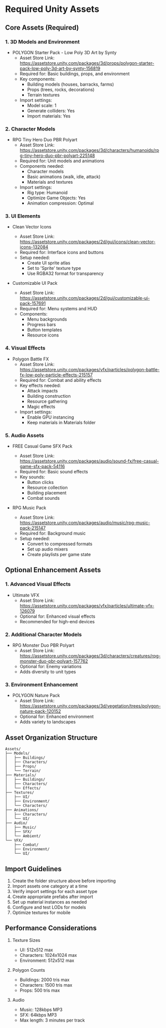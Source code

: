 # Required Unity Assets

## Core Assets (Required)

### 1. 3D Models and Environment
- POLYGON Starter Pack - Low Poly 3D Art by Synty
  - Asset Store Link: https://assetstore.unity.com/packages/3d/props/polygon-starter-pack-low-poly-3d-art-by-synty-156819
  - Required for: Basic buildings, props, and environment
  - Key components:
    - Building models (houses, barracks, farms)
    - Props (trees, rocks, decorations)
    - Terrain textures
  - Import settings:
    - Model scale: 1
    - Generate colliders: Yes
    - Import materials: Yes

### 2. Character Models
- RPG Tiny Hero Duo PBR Polyart
  - Asset Store Link: https://assetstore.unity.com/packages/3d/characters/humanoids/rpg-tiny-hero-duo-pbr-polyart-225148
  - Required for: Unit models and animations
  - Components needed:
    - Character models
    - Basic animations (walk, idle, attack)
    - Materials and textures
  - Import settings:
    - Rig type: Humanoid
    - Optimize Game Objects: Yes
    - Animation compression: Optimal

### 3. UI Elements
- Clean Vector Icons
  - Asset Store Link: https://assetstore.unity.com/packages/2d/gui/icons/clean-vector-icons-132084
  - Required for: Interface icons and buttons
  - Setup needed:
    - Create UI sprite atlas
    - Set to 'Sprite' texture type
    - Use RGBA32 format for transparency

- Customizable UI Pack
  - Asset Store Link: https://assetstore.unity.com/packages/2d/gui/customizable-ui-pack-157691
  - Required for: Menu systems and HUD
  - Components:
    - Menu backgrounds
    - Progress bars
    - Button templates
    - Resource icons

### 4. Visual Effects
- Polygon Battle FX
  - Asset Store Link: https://assetstore.unity.com/packages/vfx/particles/polygon-battle-fx-low-poly-particle-effects-215157
  - Required for: Combat and ability effects
  - Key effects needed:
    - Attack impacts
    - Building construction
    - Resource gathering
    - Magic effects
  - Import settings:
    - Enable GPU instancing
    - Keep materials in Materials folder

### 5. Audio Assets
- FREE Casual Game SFX Pack
  - Asset Store Link: https://assetstore.unity.com/packages/audio/sound-fx/free-casual-game-sfx-pack-54116
  - Required for: Basic sound effects
  - Key sounds:
    - Button clicks
    - Resource collection
    - Building placement
    - Combat sounds

- RPG Music Pack
  - Asset Store Link: https://assetstore.unity.com/packages/audio/music/rpg-music-pack-215147
  - Required for: Background music
  - Setup needed:
    - Convert to compressed formats
    - Set up audio mixers
    - Create playlists per game state

## Optional Enhancement Assets

### 1. Advanced Visual Effects
- Ultimate VFX
  - Asset Store Link: https://assetstore.unity.com/packages/vfx/particles/ultimate-vfx-126079
  - Optional for: Enhanced visual effects
  - Recommended for high-end devices

### 2. Additional Character Models
- RPG Monster Duo PBR Polyart
  - Asset Store Link: https://assetstore.unity.com/packages/3d/characters/creatures/rpg-monster-duo-pbr-polyart-157762
  - Optional for: Enemy variations
  - Adds diversity to unit types

### 3. Environment Enhancement
- POLYGON Nature Pack
  - Asset Store Link: https://assetstore.unity.com/packages/3d/vegetation/trees/polygon-nature-pack-120152
  - Optional for: Enhanced environment
  - Adds variety to landscapes

## Asset Organization Structure

```
Assets/
├── Models/
│   ├── Buildings/
│   ├── Characters/
│   ├── Props/
│   └── Terrain/
├── Materials/
│   ├── Buildings/
│   ├── Characters/
│   └── Effects/
├── Textures/
│   ├── UI/
│   ├── Environment/
│   └── Characters/
├── Animations/
│   ├── Characters/
│   └── UI/
├── Audio/
│   ├── Music/
│   ├── SFX/
│   └── Ambient/
└── VFX/
    ├── Combat/
    ├── Environment/
    └── UI/
```

## Import Guidelines

1. Create the folder structure above before importing
2. Import assets one category at a time
3. Verify import settings for each asset type
4. Create appropriate prefabs after import
5. Set up material instances as needed
6. Configure and test LODs for models
7. Optimize textures for mobile

## Performance Considerations

1. Texture Sizes
   - UI: 512x512 max
   - Characters: 1024x1024 max
   - Environment: 512x512 max

2. Polygon Counts
   - Buildings: 2000 tris max
   - Characters: 1500 tris max
   - Props: 500 tris max

3. Audio
   - Music: 128kbps MP3
   - SFX: 64kbps MP3
   - Max length: 3 minutes per track
